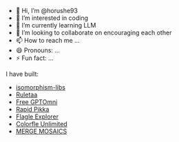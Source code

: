 - 👋 Hi, I’m @horushe93
- 👀 I’m interested in coding
- 🌱 I’m currently learning LLM
- 💞️ I’m looking to collaborate on encouraging each other
- 📫 How to reach me ...
- 😄 Pronouns: ...
- ⚡ Fun fact: ...

<!---
horushe93/horushe93 is a ✨ special ✨ repository because its `README.md` (this file) appears on your GitHub profile.
You can click the Preview link to take a look at your changes.
--->

I have built:
+ [isomorphism-libs](https://horushe.gitbook.io/isomorphism-libs)
+ [Ruletaa](https://ruletaa.net/)
+ [Free GPTOmni](https://gptomni.ai/)
+ [Rapid Pikka](https://rapidpikka.com/)
+ [Flagle Explorer](https://flagle.fun/)
+ [Colorfle Unlimited](https://colorfle.app/)
+ [MERGE MOSAICS](https://mergemosaics.com/)
